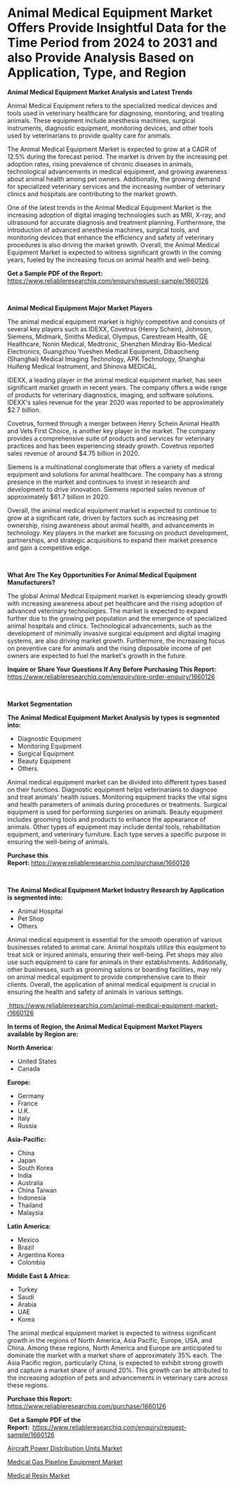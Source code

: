 <p><h1>Animal Medical Equipment Market Offers Provide Insightful Data for the Time Period from 2024 to 2031 and also Provide Analysis Based on Application, Type, and Region</h1></p><p><strong>Animal Medical Equipment Market Analysis and Latest Trends</strong></p>
<p><p>Animal Medical Equipment refers to the specialized medical devices and tools used in veterinary healthcare for diagnosing, monitoring, and treating animals. These equipment include anesthesia machines, surgical instruments, diagnostic equipment, monitoring devices, and other tools used by veterinarians to provide quality care for animals.</p><p>The Animal Medical Equipment Market is expected to grow at a CAGR of 12.5% during the forecast period. The market is driven by the increasing pet adoption rates, rising prevalence of chronic diseases in animals, technological advancements in medical equipment, and growing awareness about animal health among pet owners. Additionally, the growing demand for specialized veterinary services and the increasing number of veterinary clinics and hospitals are contributing to the market growth.</p><p>One of the latest trends in the Animal Medical Equipment Market is the increasing adoption of digital imaging technologies such as MRI, X-ray, and ultrasound for accurate diagnosis and treatment planning. Furthermore, the introduction of advanced anesthesia machines, surgical tools, and monitoring devices that enhance the efficiency and safety of veterinary procedures is also driving the market growth. Overall, the Animal Medical Equipment Market is expected to witness significant growth in the coming years, fueled by the increasing focus on animal health and well-being.</p></p>
<p><strong>Get a Sample PDF of the Report:&nbsp;</strong> <a href="https://www.reliableresearchiq.com/enquiry/request-sample/1660126">https://www.reliableresearchiq.com/enquiry/request-sample/1660126</a></p>
<p>&nbsp;</p>
<p><strong>Animal Medical Equipment Major Market Players</strong></p>
<p><p>The animal medical equipment market is highly competitive and consists of several key players such as IDEXX, Covetrus (Henry Schein), Johnson, Siemens, Midmark, Smiths Medical, Olympus, Carestream Health, GE Healthcare, Nonin Medical, Medtronic, Shenzhen Mindray Bio-Medical Electronics, Guangzhou Yueshen Medical Equipment, Dibaocheng (Shanghai) Medical Imaging Technology, APK Technology, Shanghai Huifeng Medical Instrument, and Shinova MEDICAL.</p><p>IDEXX, a leading player in the animal medical equipment market, has seen significant market growth in recent years. The company offers a wide range of products for veterinary diagnostics, imaging, and software solutions. IDEXX's sales revenue for the year 2020 was reported to be approximately $2.7 billion.</p><p>Covetrus, formed through a merger between Henry Schein Animal Health and Vets First Choice, is another key player in the market. The company provides a comprehensive suite of products and services for veterinary practices and has been experiencing steady growth. Covetrus reported sales revenue of around $4.75 billion in 2020.</p><p>Siemens is a multinational conglomerate that offers a variety of medical equipment and solutions for animal healthcare. The company has a strong presence in the market and continues to invest in research and development to drive innovation. Siemens reported sales revenue of approximately $61.7 billion in 2020.</p><p>Overall, the animal medical equipment market is expected to continue to grow at a significant rate, driven by factors such as increasing pet ownership, rising awareness about animal health, and advancements in technology. Key players in the market are focusing on product development, partnerships, and strategic acquisitions to expand their market presence and gain a competitive edge.</p></p>
<p>&nbsp;</p>
<p><strong>What Are The Key Opportunities For Animal Medical Equipment Manufacturers?</strong></p>
<p><p>The global Animal Medical Equipment market is experiencing steady growth with increasing awareness about pet healthcare and the rising adoption of advanced veterinary technologies. The market is expected to expand further due to the growing pet population and the emergence of specialized animal hospitals and clinics. Technological advancements, such as the development of minimally invasive surgical equipment and digital imaging systems, are also driving market growth. Furthermore, the increasing focus on preventive care for animals and the rising disposable income of pet owners are expected to fuel the market's growth in the future.</p></p>
<p><strong>Inquire or Share Your Questions If Any Before Purchasing This Report:</strong> <a href="https://www.reliableresearchiq.com/enquiry/pre-order-enquiry/1660126">https://www.reliableresearchiq.com/enquiry/pre-order-enquiry/1660126</a></p>
<p>&nbsp;</p>
<p><strong>Market Segmentation</strong></p>
<p><strong>The Animal Medical Equipment Market Analysis by types is segmented into:</strong></p>
<p><ul><li>Diagnostic Equipment</li><li>Monitoring Equipment</li><li>Surgical Equipment</li><li>Beauty Equipment</li><li>Others</li></ul></p>
<p><p>Animal medical equipment market can be divided into different types based on their functions. Diagnostic equipment helps veterinarians to diagnose and treat animals' health issues. Monitoring equipment tracks the vital signs and health parameters of animals during procedures or treatments. Surgical equipment is used for performing surgeries on animals. Beauty equipment includes grooming tools and products to enhance the appearance of animals. Other types of equipment may include dental tools, rehabilitation equipment, and veterinary furniture. Each type serves a specific purpose in ensuring the well-being of animals.</p></p>
<p><strong>Purchase this Report:&nbsp;</strong><a href="https://www.reliableresearchiq.com/purchase/1660126">https://www.reliableresearchiq.com/purchase/1660126</a></p>
<p>&nbsp;</p>
<p><strong>The Animal Medical Equipment Market Industry Research by Application is segmented into:</strong></p>
<p><ul><li>Animal Hospital</li><li>Pet Shop</li><li>Others</li></ul></p>
<p><p>Animal medical equipment is essential for the smooth operation of various businesses related to animal care. Animal hospitals utilize this equipment to treat sick or injured animals, ensuring their well-being. Pet shops may also use such equipment to care for animals in their establishments. Additionally, other businesses, such as grooming salons or boarding facilities, may rely on animal medical equipment to provide comprehensive care to their clients. Overall, the application of animal medical equipment is crucial in ensuring the health and safety of animals in various settings.</p></p>
<p><a href="https://www.reliableresearchiq.com/animal-medical-equipment-market-r1660126">&nbsp;https://www.reliableresearchiq.com/animal-medical-equipment-market-r1660126</a></p>
<p><strong>In terms of Region, the Animal Medical Equipment Market Players available by Region are:</strong></p>
<p>
    <p> <strong> North America: </strong>
        <ul>
            <li>United States</li>
            <li>Canada</li>
        </ul>
        </p> 
    <p> <strong> Europe: </strong>
        <ul>
            <li>Germany</li>
            <li>France</li>
            <li>U.K.</li>
            <li>Italy</li>
            <li>Russia</li>
        </ul>
        </p> 
    <p> <strong> Asia-Pacific: </strong>
        <ul>
            <li>China</li>
            <li>Japan</li>
            <li>South Korea</li>
            <li>India</li>
            <li>Australia</li>
            <li>China Taiwan</li>
            <li>Indonesia</li>
            <li>Thailand</li>
            <li>Malaysia</li>
        </ul>
        </p> 
    <p> <strong> Latin America: </strong>
        <ul>
            <li>Mexico</li>
            <li>Brazil</li>
            <li>Argentina Korea</li>
            <li>Colombia</li>
        </ul>
        </p> 
    <p> <strong> Middle East & Africa: </strong>
        <ul>
            <li>Turkey</li>
            <li>Saudi</li>
            <li>Arabia</li>
            <li>UAE</li>
            <li>Korea</li>
        </ul>
    </p>
    </p>
<p><p>The animal medical equipment market is expected to witness significant growth in the regions of North America, Asia Pacific, Europe, USA, and China. Among these regions, North America and Europe are anticipated to dominate the market with a market share of approximately 35% each. The Asia Pacific region, particularly China, is expected to exhibit strong growth and capture a market share of around 20%. This growth can be attributed to the increasing adoption of pets and advancements in veterinary care across these regions.</p></p>
<p><strong>Purchase this Report: </strong><a href="https://www.reliableresearchiq.com/purchase/1660126">https://www.reliableresearchiq.com/purchase/1660126</a></p>
<p>&nbsp;<strong>Get a Sample PDF of the Report:&nbsp;&nbsp;</strong><a href="https://www.reliableresearchiq.com/enquiry/request-sample/1660126">https://www.reliableresearchiq.com/enquiry/request-sample/1660126</a></p>
<p><strong></strong></p>
<p><p><a href="https://www.linkedin.com/pulse/future-trends-global-aircraft-power-distribution-units-market-6mkxf?trackingId=Eyd%2BJTq9Tc2%2FDqg2jIEaEw%3D%3D">Aircraft Power Distribution Units Market</a></p><p><a href="https://github.com/lairestrong/Market-Research-Report-List-1/blob/main/medical-gas-pipeline-equipment-market.md">Medical Gas Pipeline Equipment Market</a></p><p><a href="https://github.com/msLonKoss78/Market-Research-Report-List-1/blob/main/medical-resin-market.md">Medical Resin Market</a></p></p>